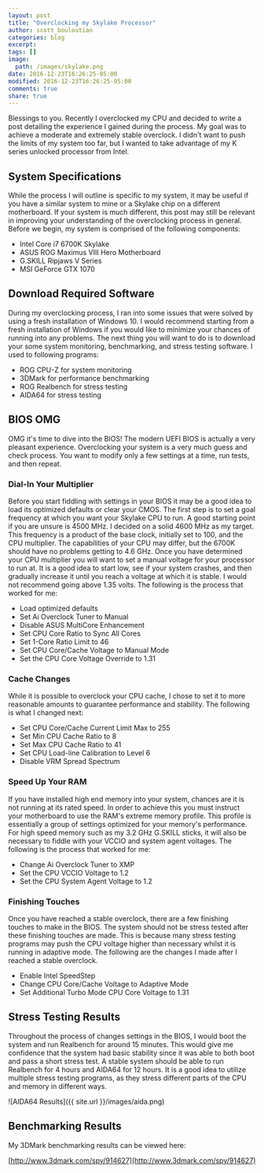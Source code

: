 ```yaml
---
layout: post
title: "Overclocking my Skylake Processor"
author: scott_bouloutian
categories: blog
excerpt:
tags: []
image:
  path: /images/skylake.png
date: 2016-12-23T16:26:25-05:00
modified: 2016-12-23T16:26:25-05:00
comments: true
share: true
---
```


Blessings to you. Recently I overclocked my CPU and decided to write a post detailing the experience
I gained during the process. My goal was to achieve a moderate and extremely stable overclock. I didn't
want to push the limits of my system too far, but I wanted to take advantage of my K series unlocked processor from Intel.

## System Specifications
While the process I will outline is specific to my system, it may be useful if you have a similar
system to mine or a Skylake chip on a different motherboard. If your system is much different, this
post may still be relevant in improving your understanding of the overclocking process in general.
Before we begin, my system is comprised of the following components:

- Intel Core i7 6700K Skylake
- ASUS ROG Maximus VIII Hero Motherboard
- G.SKILL Ripjaws V Series
- MSI GeForce GTX 1070

## Download Required Software
During my overclocking process, I ran into some issues that were solved by using a fresh installation
of Windows 10. I would recommend starting from a fresh installation of Windows if you would like to
minimize your chances of running into any problems. The next thing you will want to do is to download
your some system monitoring, benchmarking, and stress testing software. I used to following programs:

- ROG CPU-Z for system monitoring
- 3DMark for performance benchmarking
- ROG Realbench for stress testing
- AIDA64 for stress testing

## BIOS OMG
OMG it's time to dive into the BIOS! The modern UEFI BIOS is actually a very pleasant experience.
Overclocking your system is a very much guess and check process. You want to modify only a few
settings at a time, run tests, and then repeat.

### Dial-In Your Multiplier
Before you start fiddling with settings in your BIOS it may be a good idea to load its optimized
defaults or clear your CMOS. The first step is to set a goal frequency at which you want your Skylake
CPU to run. A good starting point if you are unsure is 4500 MHz. I decided on a solid 4600 MHz as my
target. This frequency is a product of the base clock, initially set to 100, and the CPU multiplier.
The capabilities of your CPU may differ, but the 6700K should have no problems getting to 4.6 GHz.
Once you have determined your CPU multiplier you will want to set a manual voltage for your processor
to run at. It is a good idea to start low, see if your system crashes, and then gradually increase it
until you reach a voltage at which it is stable. I would not recommend going above 1.35 volts. The following is the process that worked for me:

- Load optimized defaults
- Set Ai Overclock Tuner to Manual
- Disable ASUS MultiCore Enhancement
- Set CPU Core Ratio to Sync All Cores
- Set 1-Core Ratio Limit to 46
- Set CPU Core/Cache Voltage to Manual Mode
- Set the CPU Core Voltage Override to 1.31

### Cache Changes
While it is possible to overclock your CPU cache, I chose to set it to more reasonable amounts to
guarantee performance and stability. The following is what I changed next:

- Set CPU Core/Cache Current Limit Max to 255
- Set Min CPU Cache Ratio to 8
- Set Max CPU Cache Ratio to 41
- Set CPU Load-line Calibration to Level 6
- Disable VRM Spread Spectrum

### Speed Up Your RAM
If you have installed high end memory into your system, chances are it is not running at its rated speed.
In order to achieve this you must instruct your motherboard to use the RAM's extreme memory profile. This
profile is essentially a group of settings optimized for your memory's performance. For high speed memory
such as my 3.2 GHz G.SKILL sticks, it will also be necessary to fiddle with your VCCIO and system agent
voltages. The following is the process that worked for me:

- Change Ai Overclock Tuner to XMP
- Set the CPU VCCIO Voltage to 1.2
- Set the CPU System Agent Voltage to 1.2

### Finishing Touches
Once you have reached a stable overclock, there are a few finishing touches to make in the BIOS. The
system should not be stress tested after these finishing touches are made. This is because many stress
testing programs may push the CPU voltage higher than necessary whilst it is running in adaptive mode.
The following are the changes I made after I reached a stable overclock.

- Enable Intel SpeedStep
- Change CPU Core/Cache Voltage to Adaptive Mode
- Set Additional Turbo Mode CPU Core Voltage to 1.31

## Stress Testing Results
Throughout the process of changes settings in the BIOS, I would boot the system and run Realbench for
around 15 minutes. This would give me confidence that the system had basic stability since it was able to both boot and pass a short stress test. A stable system should be able to run Realbench for 4 hours and
AIDA64 for 12 hours. It is a good idea to utilize multiple stress testing programs, as they stress
different parts of the CPU and memory in different ways.

![AIDA64 Results]({{ site.url }}/images/aida.png)

## Benchmarking Results
My 3DMark benchmarking results can be viewed here:

[http://www.3dmark.com/spy/914627](http://www.3dmark.com/spy/914627)
